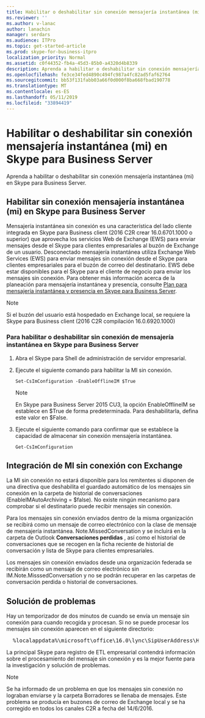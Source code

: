 ```yaml
---
title: Habilitar o deshabilitar sin conexión mensajería instantánea (mi) en Skype para Business Server
ms.reviewer: ''
ms.author: v-lanac
author: lanachin
manager: serdars
ms.audience: ITPro
ms.topic: get-started-article
ms.prod: skype-for-business-itpro
localization_priority: Normal
ms.assetid: c0f44352-fb4a-45d3-85b0-a4320d4b8339
description: Aprenda a habilitar o deshabilitar sin conexión mensajería instantánea (mi) en Skype para Business Server.
ms.openlocfilehash: fe3ce34fed4890c494fc987a4fc82ad5faf62764
ms.sourcegitcommit: bb53f131fabb03a66f0d000f8ba668fbad190778
ms.translationtype: MT
ms.contentlocale: es-ES
ms.lasthandoff: 05/11/2019
ms.locfileid: "33894419"
---
```

# <a name="enable-or-disable-offline-instant-messaging-im-in-skype-for-business-server"></a>Habilitar o deshabilitar sin conexión mensajería instantánea (mi) en Skype para Business Server
 
Aprenda a habilitar o deshabilitar sin conexión mensajería instantánea (mi) en Skype para Business Server.
  
## <a name="enable-offline-instant-messaging-im-in-skype-for-business-server"></a>Habilitar sin conexión mensajería instantánea (mi) en Skype para Business Server

Mensajería instantánea sin conexión es una característica del lado cliente integrada en Skype para Business client (2016 C2R crear 16.0.6701.1000 o superior) que aprovecha los servicios Web de Exchange (EWS) para enviar mensajes desde el Skype para clientes empresariales al buzón de Exchange de un usuario. Desconectado mensajería instantánea utiliza Exchange Web Services (EWS) para enviar mensajes sin conexión desde el Skype para clientes empresariales para el buzón de correo del destinatario. EWS debe estar disponibles para el Skype para el cliente de negocio para enviar los mensajes sin conexión. Para obtener más información acerca de la planeación para mensajería instantánea y presencia, consulte [Plan para mensajería instantánea y presencia en Skype para Business Server](../../plan-your-deployment/instant-messaging-and-presence.md).
  
> [!NOTE]
> Si el buzón del usuario está hospedado en Exchange local, se requiere la Skype para Business client (2016 C2R compilación 16.0.6920.1000) 
  
### <a name="to-enable-or-disable-offline-im-in-skype-for-business-server"></a>Para habilitar o deshabilitar sin conexión de mensajería instantánea en Skype para Business Server

1. Abra el Skype para Shell de administración de servidor empresarial.
    
2. Ejecute el siguiente comando para habilitar la MI sin conexión.
    
   ```
   Set-CsImConfiguration -EnableOfflineIM $True
   ```

    > [!NOTE]
    > En Skype para Business Server 2015 CU3, la opción EnableOfflineIM se establece en $True de forma predeterminada. Para deshabilitarla, defina este valor en $False. 
  
3. Ejecute el siguiente comando para confirmar que se establece la capacidad de almacenar sin conexión mensajería instantánea.
    
   ```
   Get-CsImConfiguration
   ```

## <a name="offline-im-integration-with-exchange"></a>Integración de MI sin conexión con Exchange

La MI sin conexión no estará disponible para los remitentes si disponen de una directiva que deshabilita el guardado automático de los mensajes sin conexión en la carpeta de historial de conversaciones (EnableIMAutoArchiving = $false). No existe ningún mecanismo para comprobar si el destinatario puede recibir mensajes sin conexión.
  
Para los mensajes sin conexión enviados dentro de la misma organización se recibirá como un mensaje de correo electrónico con la clase de mensaje de mensajería instantánea. Note.MissedConversation y se incluirá en la carpeta de Outlook **Conversaciones perdidas** , así como el historial de conversaciones que se recogen en la ficha reciente de historial de conversación y lista de Skype para clientes empresariales.
  
Los mensajes sin conexión enviados desde una organización federada se recibirán como un mensaje de correo electrónico sin IM.Note.MisssedConversation y no se podrán recuperar en las carpetas de conversación perdida o historial de conversaciones. 
  
## <a name="troubleshooting"></a>Solución de problemas

Hay un temporizador de dos minutos de cuando se envía un mensaje sin conexión para cuando recogida y procesan. Si no se puede procesar los mensajes sin conexión aparecen en el siguiente directorio: 
  
  <pre>  %localappdata%\microsoft\office\16.0\lync\SipUserAddress\History Spooler   </pre>

La principal Skype para registro de ETL empresarial contendrá información sobre el procesamiento del mensaje sin conexión y es la mejor fuente para la investigación y solución de problemas. 
  
> [!NOTE]
> Se ha informado de un problema en que los mensajes sin conexión no lograban enviarse y la carpeta Borradores se llenaba de mensajes. Este problema se producía en buzones de correo de Exchange local y se ha corregido en todos los canales C2R a fecha del 14/6/2016.   
